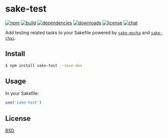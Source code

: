 # sake-test

[![npm][npm-img]][npm-url]
[![build][build-img]][build-url]
[![dependencies][dependencies-img]][dependencies-url]
[![downloads][downloads-img]][downloads-url]
[![license][license-img]][license-url]
[![chat][chat-img]][chat-url]

Add testing related tasks to your Sakefile powered by [`sake-mocha`][sake-mocha]
and [`sake-chai`][sake-chai].

## Install
```bash
$ npm install sake-test --save-dev
```

## Usage
In your Sakefile:

```javascript
use('sake-test')
```

## License
[BSD][license-url]

[sake-chai]:        https://github.com/sakejs/sake-chai
[sake-mocha]:       https://github.com/sakejs/sake-mocha

[build-img]:        https://img.shields.io/travis/sakejs/sake-test.svg
[build-url]:        https://travis-ci.org/sakejs/sake-test
[chat-img]:         https://badges.gitter.im/join-chat.svg
[chat-url]:         https://gitter.im/sakejs/chat
[coverage-img]:     https://coveralls.io/repos/sakejs/sake-test/badge.svg?branch=master&service=github
[coverage-url]:     https://coveralls.io/github/sakejs/sake-test?branch=master
[dependencies-img]: https://david-dm.org/sakejs/sake-test.svg
[dependencies-url]: https://david-dm.org/sakejs/sake-test
[downloads-img]:    https://img.shields.io/npm/dm/sake-test.svg
[downloads-url]:    http://badge.fury.io/js/sake-test
[license-img]:      https://img.shields.io/npm/l/sake-test.svg
[license-url]:      https://github.com/sakejs/sake-test/blob/master/LICENSE
[npm-img]:          https://img.shields.io/npm/v/sake-test.svg
[npm-url]:          https://www.npmjs.com/package/sake-test
